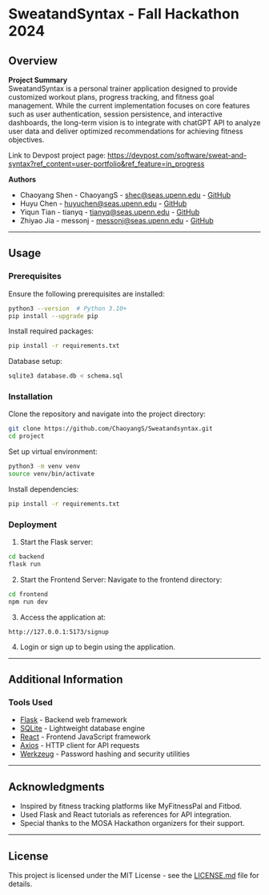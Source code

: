 # SweatandSyntax - Fall Hackathon 2024

## **Overview**

**Project Summary**  
SweatandSyntax is a personal trainer application designed to provide customized workout plans, progress tracking, and fitness goal management. While the current implementation focuses on core features such as user authentication, session persistence, and interactive dashboards, the long-term vision is to integrate with chatGPT API to analyze user data and deliver optimized recommendations for achieving fitness objectives.

Link to Devpost project page: https://devpost.com/software/sweat-and-syntax?ref_content=user-portfolio&ref_feature=in_progress

**Authors**

- Chaoyang Shen - ChaoyangS - shec@seas.upenn.edu - [GitHub](https://github.com/ChaoyangS)
- Huyu Chen - huyuchen@seas.upenn.edu - [GitHub](https://github.com/laurachenn-dot)
- Yiqun Tian - tianyq - tianyq@seas.upenn.edu - [GitHub](https://github.com/YiqunT)
- Zhiyao Jia - messonj - messonj@seas.upenn.edu - [GitHub](https://github.com/Messonj)

---

## **Usage**

### **Prerequisites**

Ensure the following prerequisites are installed:

```bash
python3 --version  # Python 3.10+
pip install --upgrade pip
```

Install required packages:

```bash
pip install -r requirements.txt
```

Database setup:

```bash
sqlite3 database.db < schema.sql
```

### **Installation**

Clone the repository and navigate into the project directory:

```bash
git clone https://github.com/ChaoyangS/Sweatandsyntax.git
cd project
```

Set up virtual environment:

```bash
python3 -m venv venv
source venv/bin/activate
```

Install dependencies:

```bash
pip install -r requirements.txt
```

### **Deployment**

1. Start the Flask server:

```bash
cd backend
flask run
```

2. Start the Frontend Server:
   Navigate to the frontend directory:

```bash
cd frontend
npm run dev
```

3. Access the application at:

```
http://127.0.0.1:5173/signup
```

4. Login or sign up to begin using the application.

---

## **Additional Information**

### **Tools Used**

- [Flask](https://flask.palletsprojects.com/) - Backend web framework
- [SQLite](https://sqlite.org/) - Lightweight database engine
- [React](https://react.dev/) - Frontend JavaScript framework
- [Axios](https://axios-http.com/) - HTTP client for API requests
- [Werkzeug](https://werkzeug.palletsprojects.com/) - Password hashing and security utilities

---

## **Acknowledgments**

- Inspired by fitness tracking platforms like MyFitnessPal and Fitbod.
- Used Flask and React tutorials as references for API integration.
- Special thanks to the MOSA Hackathon organizers for their support.

---

## **License**

This project is licensed under the MIT License - see the [LICENSE.md](LICENSE.md) file for details.
